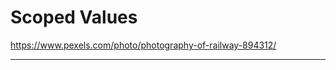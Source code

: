 <!-- .slide: data-background="img/background/upcoming-station.jpg" data-background-color="black" data-background-opacity="0.7"-->

# Scoped Values  <!-- .element: class="stroke" -->

<https://www.pexels.com/photo/photography-of-railway-894312/> <!-- .element: class="attribution" -->

---

